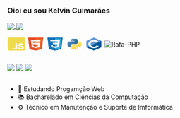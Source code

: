### Oioi eu sou Kelvin Guimarães

<div>
<a href="[https://github.com/KelvinGuimaraes/github-readme-stats]">
  <img height=200 align="center" src="https://github-readme-stats.vercel.app/api?username=KelvinGuimaraes&show_icons=true&bg_color=00000000" />
</a>
<a href="[https://github.com/KelvinGuimaraes/convoychat]">
  <img height=200 align="center" src="https://github-readme-stats.vercel.app/api/top-langs?username=KelvinGuimaraes&layout=compact&langs_count=8&card_width=320&bg_color=00000000" />
</a>
</div>

<div style="display: inline_block"><br>
  <img align="center" alt="Rafa-Js" height="30" width="40" src="https://raw.githubusercontent.com/devicons/devicon/master/icons/javascript/javascript-plain.svg">
  <img align="center" alt="Rafa-HTML" height="30" width="40" src="https://raw.githubusercontent.com/devicons/devicon/master/icons/html5/html5-original.svg">
  <img align="center" alt="Rafa-CSS" height="30" width="40" src="https://raw.githubusercontent.com/devicons/devicon/master/icons/css3/css3-original.svg">
  <img align="center" alt="Rafa-Python" height="30" width="40" src="https://raw.githubusercontent.com/devicons/devicon/master/icons/python/python-original.svg">
  <img align="center" alt="Rafa-C" height="30" width="40" src="https://raw.githubusercontent.com/devicons/devicon/master/icons/c/c-original.svg">
  <img align="center" alt="Rafa-PHP" height="40" width="40" src="https://cdn.jsdelivr.net/gh/devicons/devicon@latest/icons/php/php-original.svg">
</div>

##

<div> 
  <a href="https://instagram.com/kelvin__guima" target="_blank"><img src="https://img.shields.io/badge/-Instagram-%23E4405F?style=for-the-badge&logo=instagram&logoColor=white" target="_blank"></a>
  <a href = "kelvingui18@gmail.com"><img src="https://img.shields.io/badge/-Gmail-%23333?style=for-the-badge&logo=gmail&logoColor=white" target="_blank"></a>
  <a href="https://www.linkedin.com/in/kelvin-guimarães-1331522b3" target="_blank"><img src="https://img.shields.io/badge/-LinkedIn-%230077B5?style=for-the-badge&logo=linkedin&logoColor=white" target="_blank"></a> </div>

##

- 🌱 Estudando Progamção Web
- 📚 Bacharelado em Ciências da Computação 
- ⚙️ Técnico em Manutenção e Suporte de Imformática
